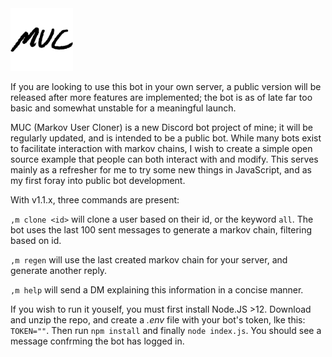 <img src="./media/MUC_t.png" width="100">

If you are looking to use this bot in your own server, a public version will be released after more features are implemented; the bot is as of late far too basic and somewhat unstable for a meaningful launch.


MUC (Markov User Cloner) is a new Discord bot project of mine; it will be regularly updated, and is intended to be a public bot. While many bots exist to facilitate interaction with markov chains, I wish to create a simple open source example that people can both interact with and modify. This serves mainly as a refresher for me to try some new things in JavaScript, and as my first foray into public bot development.               

With v1.1.x, three commands are present:

`,m clone <id>` will clone a user based on their id, or the keyword `all`.
The bot uses the last 100 sent messages to generate a markov chain, filtering based on id.

`,m regen` will use the last created markov chain for your server, and generate another reply.

`,m help` will send a DM explaining this information in a concise manner.

If you wish to run it youself, you must first install Node.JS >12. Download and unzip the repo, and create a *.env* file with your bot's token, lke this: `TOKEN=""`. Then run `npm install` and finally `node index.js`. You should see a message confrming the bot has logged in.
